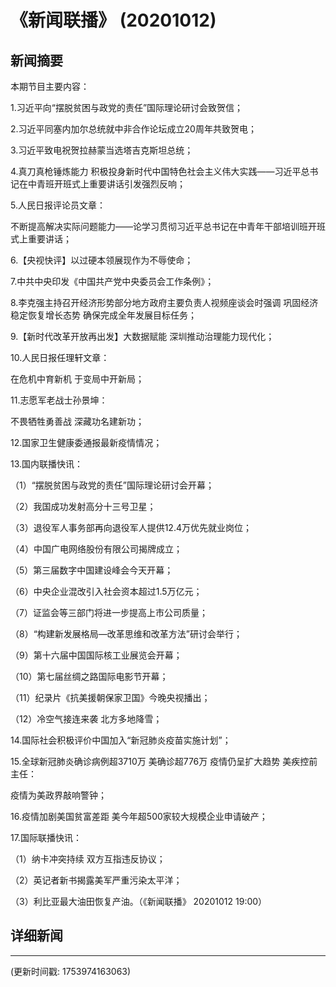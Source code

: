 # 《新闻联播》 (20201012)

## 新闻摘要

本期节目主要内容：

1.习近平向“摆脱贫困与政党的责任”国际理论研讨会致贺信；

2.习近平同塞内加尔总统就中非合作论坛成立20周年共致贺电；

3.习近平致电祝贺拉赫蒙当选塔吉克斯坦总统；

4.真刀真枪锤炼能力 积极投身新时代中国特色社会主义伟大实践——习近平总书记在中青班开班式上重要讲话引发强烈反响；

5.人民日报评论员文章：

不断提高解决实际问题能力——论学习贯彻习近平总书记在中青年干部培训班开班式上重要讲话；

6.【央视快评】以过硬本领展现作为不辱使命；

7.中共中央印发《中国共产党中央委员会工作条例》；

8.李克强主持召开经济形势部分地方政府主要负责人视频座谈会时强调 巩固经济稳定恢复增长态势 确保完成全年发展目标任务；

9.【新时代改革开放再出发】大数据赋能 深圳推动治理能力现代化；

10.人民日报任理轩文章：

在危机中育新机 于变局中开新局；

11.志愿军老战士孙景坤：

不畏牺牲勇善战 深藏功名建新功；

12.国家卫生健康委通报最新疫情情况；

13.国内联播快讯：

（1）“摆脱贫困与政党的责任”国际理论研讨会开幕；

（2）我国成功发射高分十三号卫星；

（3）退役军人事务部再向退役军人提供12.4万优先就业岗位；

（4）中国广电网络股份有限公司揭牌成立；

（5）第三届数字中国建设峰会今天开幕；

（6）中央企业混改引入社会资本超过1.5万亿元；

（7）证监会等三部门将进一步提高上市公司质量；

（8）“构建新发展格局—改革思维和改革方法”研讨会举行；

（9）第十六届中国国际核工业展览会开幕；

（10）第七届丝绸之路国际电影节开幕；

（11）纪录片《抗美援朝保家卫国》今晚央视播出；

（12）冷空气接连来袭 北方多地降雪；

14.国际社会积极评价中国加入“新冠肺炎疫苗实施计划”；

15.全球新冠肺炎确诊病例超3710万 美确诊超776万 疫情仍呈扩大趋势 美疾控前主任：

疫情为美政界敲响警钟；

16.疫情加剧美国贫富差距 美今年超500家较大规模企业申请破产；

17.国际联播快讯：

（1）纳卡冲突持续 双方互指违反协议；

（2）英记者新书揭露美军严重污染太平洋；

（3）利比亚最大油田恢复产油。（《新闻联播》 20201012 19:00）

## 详细新闻

---

(更新时间戳: 1753974163063)

